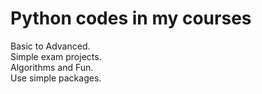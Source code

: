 # Python codes in my courses


Basic to Advanced.
<br>
Simple exam projects.
<br>
Algorithms and Fun.
<br>
Use simple packages.
